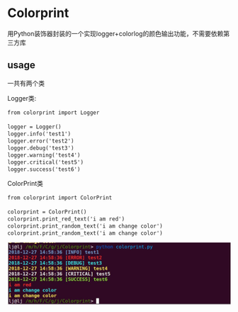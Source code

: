 # Colorprint
用Python装饰器封装的一个实现logger+colorlog的颜色输出功能，不需要依赖第三方库

## usage

一共有两个类

Logger类:

	from colorprint import Logger
	
    logger = Logger()
    logger.info('test1')
    logger.error('test2')
    logger.debug('test3')
    logger.warning('test4')
    logger.critical('test5')
    logger.success('test6')


ColorPrint类

	from colorprint import ColorPrint

    colorprint = ColorPrint()
    colorprint.print_red_text('i am red')
    colorprint.print_random_text('i am change color')
    colorprint.print_random_text('i am change color')


![1.jpg](1.jpg)